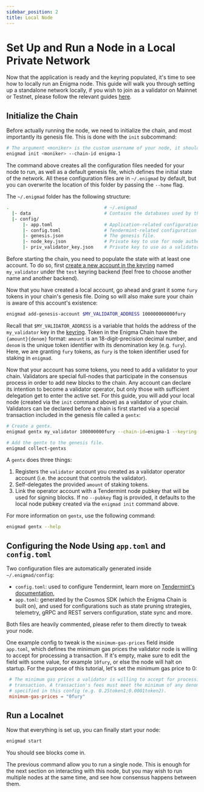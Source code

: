 ```yaml
---
sidebar_position: 2
title: Local Node
---
```


# Set Up and Run a Node in a Local Private Network

Now that the application is ready and the keyring populated, it's time to see how to locally run an Enigma node. This guide will walk you through setting up a standalone network locally, if you wish to join as a validator on Mainnet or Testnet, please follow the relevant guides [here](../../develop/guides/).

## Initialize the Chain

Before actually running the node, we need to initialize the chain, and most importantly its genesis file. This is done with the `init` subcommand:

```bash
# The argument <moniker> is the custom username of your node, it should be human-readable.
enigmad init <moniker> --chain-id enigma-1
```

The command above creates all the configuration files needed for your node to run, as well as a default genesis file, which defines the initial state of the network. All these configuration files are in `~/.enigmad` by default, but you can overwrite the location of this folder by passing the `--home` flag.

The `~/.enigmad` folder has the following structure:

```bash
.                                   # ~/.enigmad
  |- data                           # Contains the databases used by the node.
  |- config/
      |- app.toml                   # Application-related configuration file.
      |- config.toml                # Tendermint-related configuration file.
      |- genesis.json               # The genesis file.
      |- node_key.json              # Private key to use for node authentication in the p2p protocol.
      |- priv_validator_key.json    # Private key to use as a validator in the consensus protocol.
```

Before starting the chain, you need to populate the state with at least one account. To do so, first [create a new account in the keyring](./keyring.md#adding-keys-to-the-keyring) named `my_validator` under the `test` keyring backend (feel free to choose another name and another backend).

Now that you have created a local account, go ahead and grant it some `fury` tokens in your chain's genesis file. Doing so will also make sure your chain is aware of this account's existence:

```bash
enigmad add-genesis-account $MY_VALIDATOR_ADDRESS 100000000000fury
```

Recall that `$MY_VALIDATOR_ADDRESS` is a variable that holds the address of the `my_validator` key in the [keyring](./keyring.md#adding-keys-to-the-keyring). Token in the Enigma Chain have the `{amount}{denom}` format: `amount` is an 18-digit-precision decimal number, and `denom` is the unique token identifier with its denomination key (e.g. `fury`). Here, we are granting `fury` tokens, as `fury` is the token identifier used for staking in `enigmad`.

Now that your account has some tokens, you need to add a validator to your chain. Validators are special full-nodes that participate in the consensus process in order to add new blocks to the chain. Any account can declare its intention to become a validator operator, but only those with sufficient delegation get to enter the active set. For this guide, you will add your local node (created via the `init` command above) as a validator of your chain. Validators can be declared before a chain is first started via a special transaction included in the genesis file called a `gentx`:

```bash
# Create a gentx.
enigmad gentx my_validator 100000000fury --chain-id=enigma-1 --keyring-backend=file

# Add the gentx to the genesis file.
enigmad collect-gentxs
```

A `gentx` does three things:

1. Registers the `validator` account you created as a validator operator account (i.e. the account that controls the validator).
2. Self-delegates the provided `amount` of staking tokens.
3. Link the operator account with a Tendermint node pubkey that will be used for signing blocks. If no `--pubkey` flag is provided, it defaults to the local node pubkey created via the `enigmad init` command above.

For more information on `gentx`, use the following command:

```bash
enigmad gentx --help
```

## Configuring the Node Using `app.toml` and `config.toml`

Two configuration files are automatically generated inside `~/.enigmad/config`:

- `config.toml`: used to configure Tendermint, learn more on [Tendermint's documentation](https://docs.tendermint.com/v0.34/tendermint-core/configuration.html),
- `app.toml`: generated by the Cosmos SDK (which the Enigma Chain is built on), and used for configurations such as state pruning strategies, telemetry, gRPC and REST servers configuration, state sync and more. 

Both files are heavily commented, please refer to them directly to tweak your node.

One example config to tweak is the `minimum-gas-prices` field inside `app.toml`, which defines the minimum gas prices the validator node is willing to accept for processing a transaction. If it's empty, make sure to edit the field with some value, for example `10fury`, or else the node will halt on startup. For the purpose of this tutorial, let's set the minimum gas price to 0:

```toml
 # The minimum gas prices a validator is willing to accept for processing a
 # transaction. A transaction's fees must meet the minimum of any denomination
 # specified in this config (e.g. 0.25token1;0.0001token2).
 minimum-gas-prices = "0fury"
```

## Run a Localnet

Now that everything is set up, you can finally start your node:

```bash
enigmad start
```

You should see blocks come in.

The previous command allow you to run a single node. This is enough for the next section on interacting with this node, but you may wish to run multiple nodes at the same time, and see how consensus happens between them.